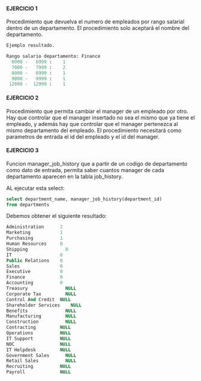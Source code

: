 #### EJERCICIO 1

Procedimiento que devuelva  el numero de empleados por rango salarial dentro de un departamento.
El procedimiento solo aceptará el nombre del departamento.

```sql
Ejemplo resultado.

Rango salario departamento: Finance
  6000 -   6999 :    1
  7000 -   7999 :    2
  8000 -   8999 :    1
  9000 -   9999 :    1
 12000 -  12999 :    1
```

#### EJERCICIO 2

Procedimiento que permita cambiar el manager de un empleado por otro. Hay que controlar que el manager insertado no sea el mismo
que ya tiene el empleado, y además hay que controlar que el manager pertenezca al mismo departamento del empleado.
El procedimiento necesitará como parametros  de entrada el id del empleado y el id del manager.


#### EJERCICIO 3

Funcion manager_job_history que a partir de un codigo de departamento como dato de entrada, permita saber cuantos manager de cada departamento aparecen en la tabla job_history.

AL ejecutar esta select:

```sql
select department_name, manager_job_history(department_id)
from departments
```

Debemos obtener el siguiente resultado:

```sql
Administration	    2
Marketing         	1
Purchasing        	1
Human Resources   	0
Shipping	          0
IT	                0
Public Relations  	0
Sales             	0
Executive         	0
Finance           	0
Accounting        	0
Treasury	          NULL
Corporate Tax	      NULL
Control And Credit	NULL
Shareholder Services	NULL
Benefits	          NULL
Manufacturing	      NULL
Construction	      NULL
Contracting	        NULL
Operations	        NULL
IT Support	        NULL
NOC	                NULL
IT Helpdesk	        NULL
Government Sales	  NULL
Retail Sales	      NULL
Recruiting	        NULL
Payroll	            NULL
```
